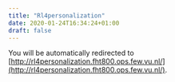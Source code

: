 ```yaml
---
title: "Rl4personalization"
date: 2020-01-24T16:34:24+01:00
draft: false
---
```


You will be automatically redirected to [http://rl4personalization.fht800.ops.few.vu.nl/](http://rl4personalization.fht800.ops.few.vu.nl/).

<script>
window.setTimeout(function(){
    // Move to a new location or you can do something else
    window.location.href = "http://rl4personalization.fht800.ops.few.vu.nl/";
}, 5000);
</script>


